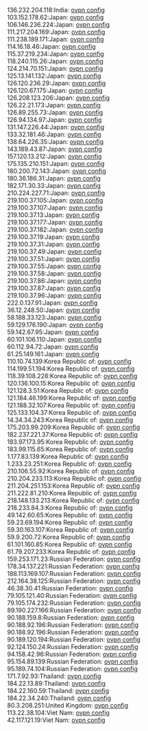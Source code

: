 136.232.204.118:India: [ovpn config](vpn/136_232_204_118.ovpn)  
103.152.178.62:Japan: [ovpn config](vpn/103_152_178_62.ovpn)  
106.146.236.224:Japan: [ovpn config](vpn/106_146_236_224.ovpn)  
111.217.204.169:Japan: [ovpn config](vpn/111_217_204_169.ovpn)  
111.238.189.171:Japan: [ovpn config](vpn/111_238_189_171.ovpn)  
114.16.18.46:Japan: [ovpn config](vpn/114_16_18_46.ovpn)  
115.37.219.234:Japan: [ovpn config](vpn/115_37_219_234.ovpn)  
118.240.115.26:Japan: [ovpn config](vpn/118_240_115_26.ovpn)  
124.214.70.151:Japan: [ovpn config](vpn/124_214_70_151.ovpn)  
125.13.141.132:Japan: [ovpn config](vpn/125_13_141_132.ovpn)  
126.120.236.29:Japan: [ovpn config](vpn/126_120_236_29.ovpn)  
126.120.67.175:Japan: [ovpn config](vpn/126_120_67_175.ovpn)  
126.208.123.206:Japan: [ovpn config](vpn/126_208_123_206.ovpn)  
126.22.21.173:Japan: [ovpn config](vpn/126_22_21_173.ovpn)  
126.89.255.73:Japan: [ovpn config](vpn/126_89_255_73.ovpn)  
126.94.134.97:Japan: [ovpn config](vpn/126_94_134_97.ovpn)  
131.147.226.44:Japan: [ovpn config](vpn/131_147_226_44.ovpn)  
133.32.181.46:Japan: [ovpn config](vpn/133_32_181_46.ovpn)  
138.64.226.35:Japan: [ovpn config](vpn/138_64_226_35.ovpn)  
143.189.43.87:Japan: [ovpn config](vpn/143_189_43_87.ovpn)  
157.120.13.212:Japan: [ovpn config](vpn/157_120_13_212.ovpn)  
175.135.210.151:Japan: [ovpn config](vpn/175_135_210_151.ovpn)  
180.200.72.143:Japan: [ovpn config](vpn/180_200_72_143.ovpn)  
180.36.186.31:Japan: [ovpn config](vpn/180_36_186_31.ovpn)  
182.171.30.33:Japan: [ovpn config](vpn/182_171_30_33.ovpn)  
210.224.227.71:Japan: [ovpn config](vpn/210_224_227_71.ovpn)  
219.100.37.105:Japan: [ovpn config](vpn/219_100_37_105.ovpn)  
219.100.37.107:Japan: [ovpn config](vpn/219_100_37_107.ovpn)  
219.100.37.13:Japan: [ovpn config](vpn/219_100_37_13.ovpn)  
219.100.37.177:Japan: [ovpn config](vpn/219_100_37_177.ovpn)  
219.100.37.182:Japan: [ovpn config](vpn/219_100_37_182.ovpn)  
219.100.37.19:Japan: [ovpn config](vpn/219_100_37_19.ovpn)  
219.100.37.31:Japan: [ovpn config](vpn/219_100_37_31.ovpn)  
219.100.37.49:Japan: [ovpn config](vpn/219_100_37_49.ovpn)  
219.100.37.51:Japan: [ovpn config](vpn/219_100_37_51.ovpn)  
219.100.37.55:Japan: [ovpn config](vpn/219_100_37_55.ovpn)  
219.100.37.58:Japan: [ovpn config](vpn/219_100_37_58.ovpn)  
219.100.37.86:Japan: [ovpn config](vpn/219_100_37_86.ovpn)  
219.100.37.87:Japan: [ovpn config](vpn/219_100_37_87.ovpn)  
219.100.37.96:Japan: [ovpn config](vpn/219_100_37_96.ovpn)  
222.0.137.91:Japan: [ovpn config](vpn/222_0_137_91.ovpn)  
36.12.248.50:Japan: [ovpn config](vpn/36_12_248_50.ovpn)  
58.188.33.123:Japan: [ovpn config](vpn/58_188_33_123.ovpn)  
59.129.176.190:Japan: [ovpn config](vpn/59_129_176_190.ovpn)  
59.142.67.95:Japan: [ovpn config](vpn/59_142_67_95.ovpn)  
60.101.106.110:Japan: [ovpn config](vpn/60_101_106_110.ovpn)  
60.112.94.72:Japan: [ovpn config](vpn/60_112_94_72.ovpn)  
61.25.149.161:Japan: [ovpn config](vpn/61_25_149_161.ovpn)  
110.10.74.139:Korea Republic of: [ovpn config](vpn/110_10_74_139.ovpn)  
114.199.51.194:Korea Republic of: [ovpn config](vpn/114_199_51_194.ovpn)  
118.39.108.228:Korea Republic of: [ovpn config](vpn/118_39_108_228.ovpn)  
120.136.100.15:Korea Republic of: [ovpn config](vpn/120_136_100_15.ovpn)  
121.128.3.51:Korea Republic of: [ovpn config](vpn/121_128_3_51.ovpn)  
121.184.46.199:Korea Republic of: [ovpn config](vpn/121_184_46_199.ovpn)  
121.188.32.107:Korea Republic of: [ovpn config](vpn/121_188_32_107.ovpn)  
125.133.104.37:Korea Republic of: [ovpn config](vpn/125_133_104_37.ovpn)  
14.34.34.243:Korea Republic of: [ovpn config](vpn/14_34_34_243.ovpn)  
175.203.99.209:Korea Republic of: [ovpn config](vpn/175_203_99_209.ovpn)  
182.237.221.37:Korea Republic of: [ovpn config](vpn/182_237_221_37.ovpn)  
183.97.173.95:Korea Republic of: [ovpn config](vpn/183_97_173_95.ovpn)  
183.99.115.65:Korea Republic of: [ovpn config](vpn/183_99_115_65.ovpn)  
1.177.83.139:Korea Republic of: [ovpn config](vpn/1_177_83_139.ovpn)  
1.233.23.251:Korea Republic of: [ovpn config](vpn/1_233_23_251.ovpn)  
210.106.55.92:Korea Republic of: [ovpn config](vpn/210_106_55_92.ovpn)  
210.204.233.113:Korea Republic of: [ovpn config](vpn/210_204_233_113.ovpn)  
211.204.251.153:Korea Republic of: [ovpn config](vpn/211_204_251_153.ovpn)  
211.222.81.210:Korea Republic of: [ovpn config](vpn/211_222_81_210.ovpn)  
218.148.133.213:Korea Republic of: [ovpn config](vpn/218_148_133_213.ovpn)  
218.233.84.3:Korea Republic of: [ovpn config](vpn/218_233_84_3.ovpn)  
49.142.60.65:Korea Republic of: [ovpn config](vpn/49_142_60_65.ovpn)  
59.23.69.194:Korea Republic of: [ovpn config](vpn/59_23_69_194.ovpn)  
59.30.163.107:Korea Republic of: [ovpn config](vpn/59_30_163_107.ovpn)  
59.9.200.72:Korea Republic of: [ovpn config](vpn/59_9_200_72.ovpn)  
61.101.160.85:Korea Republic of: [ovpn config](vpn/61_101_160_85.ovpn)  
61.79.207.233:Korea Republic of: [ovpn config](vpn/61_79_207_233.ovpn)  
159.253.171.23:Russian Federation: [ovpn config](vpn/159_253_171_23.ovpn)  
178.34.137.221:Russian Federation: [ovpn config](vpn/178_34_137_221.ovpn)  
188.113.169.107:Russian Federation: [ovpn config](vpn/188_113_169_107.ovpn)  
212.164.38.125:Russian Federation: [ovpn config](vpn/212_164_38_125.ovpn)  
46.38.30.41:Russian Federation: [ovpn config](vpn/46_38_30_41.ovpn)  
79.105.121.40:Russian Federation: [ovpn config](vpn/79_105_121_40.ovpn)  
79.105.174.232:Russian Federation: [ovpn config](vpn/79_105_174_232.ovpn)  
89.190.227.166:Russian Federation: [ovpn config](vpn/89_190_227_166.ovpn)  
90.188.159.8:Russian Federation: [ovpn config](vpn/90_188_159_8.ovpn)  
90.188.92.196:Russian Federation: [ovpn config](vpn/90_188_92_196.ovpn)  
90.188.92.196:Russian Federation: [ovpn config](vpn/90_188_92_196.ovpn)  
90.189.120.194:Russian Federation: [ovpn config](vpn/90_189_120_194.ovpn)  
92.124.150.24:Russian Federation: [ovpn config](vpn/92_124_150_24.ovpn)  
94.158.42.96:Russian Federation: [ovpn config](vpn/94_158_42_96.ovpn)  
95.154.89.139:Russian Federation: [ovpn config](vpn/95_154_89_139.ovpn)  
95.189.74.104:Russian Federation: [ovpn config](vpn/95_189_74_104.ovpn)  
171.7.92.93:Thailand: [ovpn config](vpn/171_7_92_93.ovpn)  
184.22.13.89:Thailand: [ovpn config](vpn/184_22_13_89.ovpn)  
184.22.160.59:Thailand: [ovpn config](vpn/184_22_160_59.ovpn)  
184.22.34.240:Thailand: [ovpn config](vpn/184_22_34_240.ovpn)  
80.3.208.251:United Kingdom: [ovpn config](vpn/80_3_208_251.ovpn)  
113.22.38.104:Viet Nam: [ovpn config](vpn/113_22_38_104.ovpn)  
42.117.121.19:Viet Nam: [ovpn config](vpn/42_117_121_19.ovpn)  
